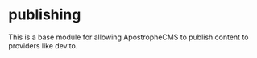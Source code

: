 # publishing
This is a base module for allowing ApostropheCMS to publish content to providers like dev.to.
